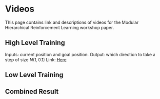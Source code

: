 
# Videos

This page contains link and descriptions of videos for the Modular Hierarchical Reinforcement Learning workshop paper.

## High Level Training

Inputs: current position and goal position.
Output: which direction to take a step of size $N(1, 0.1)$
Link: [Here](./hl_0.1noise.mp4)


## Low Level Training

## Combined Result
